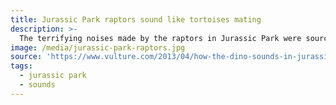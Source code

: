 ```yaml
---
title: Jurassic Park raptors sound like tortoises mating
description: >-
  The terrifying noises made by the raptors in Jurassic Park were sourced from recordings of tortoises mating. The sound designer also experimented with horses breathing and geese hissing, but the tortoises proved the most evocative.
image: /media/jurassic-park-raptors.jpg
source: 'https://www.vulture.com/2013/04/how-the-dino-sounds-in-jurassic-park-were-made.html'
tags:
  - jurassic park
  - sounds
---
```


